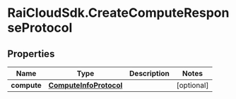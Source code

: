 # RaiCloudSdk.CreateComputeResponseProtocol

## Properties

Name | Type | Description | Notes
------------ | ------------- | ------------- | -------------
**compute** | [**ComputeInfoProtocol**](ComputeInfoProtocol.md) |  | [optional] 


